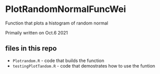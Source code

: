 # PlotRandomNormalFuncWei
Function that plots a histogram of random normal


 Primaily written on Oct.6 2021


## files in this repo


* `Plotrandom.R` - code that builds the function
* `testingPlotTandom.R` - code that demostrates how to use 
                        the funtion